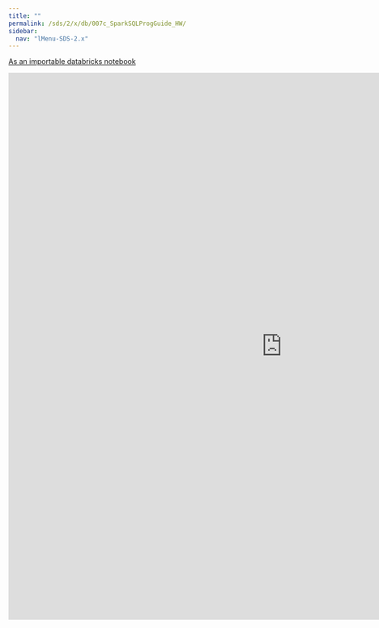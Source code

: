 ```yaml
---
title: ""
permalink: /sds/2/x/db/007c_SparkSQLProgGuide_HW/
sidebar:
  nav: "lMenu-SDS-2.x"
---
```


[As an importable databricks notebook](https://lamastex.github.io/scalable-data-science/sds/2/x/db/007c_SparkSQLProgGuide_HW.html)

<iframe src="https://lamastex.github.io/scalable-data-science/sds/2/x/db/007c_SparkSQLProgGuide_HW" width="1080" height="1080" frameborder="0"></iframe>
